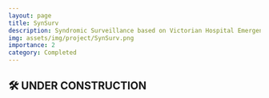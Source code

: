 ```yaml
---
layout: page
title: SynSurv
description: Syndromic Surveillance based on Victorian Hospital Emergency Department Triage Text
img: assets/img/project/SynSurv.png
importance: 2
category: Completed
---
```


## 🛠️ UNDER CONSTRUCTION
